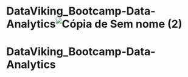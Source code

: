 # DataViking_Bootcamp-Data-Analytics![Cópia de Sem nome (2)](https://user-images.githubusercontent.com/72770754/187780621-f9cbd596-b974-4c68-b39d-66fb687898a2.png) <h1 align="left">DataViking_Bootcamp-Data-Analytics</h1>
